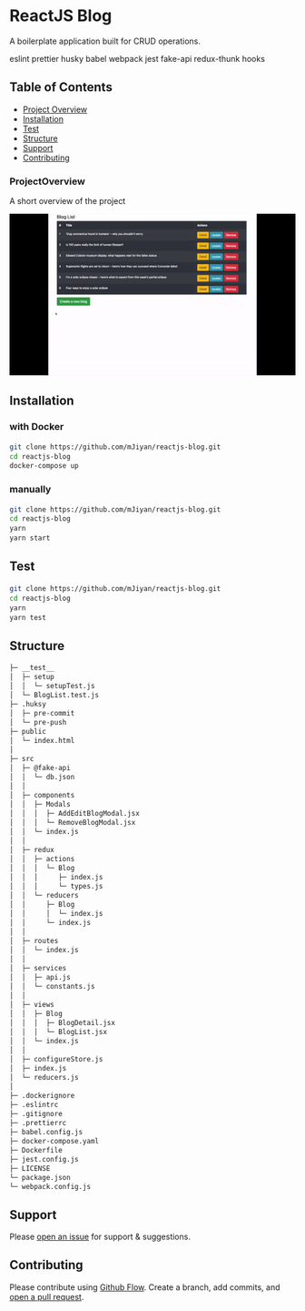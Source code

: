 # ReactJS Blog

A boilerplate application built for CRUD operations.

eslint
prettier
husky
babel
webpack
jest
fake-api
redux-thunk
hooks


## Table of Contents
- [Project Overview](#projectoverview)
- [Installation](#installation)
- [Test](#test)
- [Structure](#structure)
- [Support](#support)
- [Contributing](#contributing)


### ProjectOverview
A short overview of the project

![GIF](./BlogGIF.gif)

## Installation
### with Docker
```sh
git clone https://github.com/mJiyan/reactjs-blog.git
cd reactjs-blog
docker-compose up
```

### manually
```sh
git clone https://github.com/mJiyan/reactjs-blog.git
cd reactjs-blog
yarn
yarn start
```


## Test
```sh
git clone https://github.com/mJiyan/reactjs-blog.git
cd reactjs-blog
yarn
yarn test
```

## Structure
```
├─ __test__
│  ├─ setup
│  │  └─ setupTest.js
│  └─ BlogList.test.js
├─ .huksy
│  ├─ pre-commit
│  └─ pre-push
├─ public
│  └─ index.html
│
├─ src
│  ├─ @fake-api
│  │  └─ db.json
│  │
│  ├─ components
│  │  ├─ Modals
│  │  │  ├─ AddEditBlogModal.jsx
│  │  │  └─ RemoveBlogModal.jsx
│  │  └─ index.js
│  │
│  ├─ redux
│  │  ├─ actions
│  │  │  └─ Blog
│  │  │     ├─ index.js
│  │  │     └─ types.js
│  │  └─ reducers     
│  │     ├─ Blog
│  │     │  └─ index.js
│  │     └─ index.js
│  │
│  ├─ routes
│  │  └─ index.js
│  │
│  ├─ services
│  │  ├─ api.js
│  │  └─ constants.js
│  │
│  ├─ views
│  │  ├─ Blog
│  │  │  ├─ BlogDetail.jsx
│  │  │  └─ BlogList.jsx
│  │  └─ index.js
│  │
│  ├─ configureStore.js
│  ├─ index.js
│  └─ reducers.js
│
├─ .dockerignore
├─ .eslintrc
├─ .gitignore
├─ .prettierrc
├─ babel.config.js
├─ docker-compose.yaml
├─ Dockerfile
├─ jest.config.js
├─ LICENSE
└─ package.json
└─ webpack.config.js
```


## Support

Please [open an issue](https://github.com/mJiyan/reactjs-blog/issues) for support & suggestions.

## Contributing

Please contribute using [Github Flow](https://guides.github.com/introduction/flow/). Create a branch, add commits, and [open a pull request](https://github.com/mJiyan/reactjs-blog/compare).